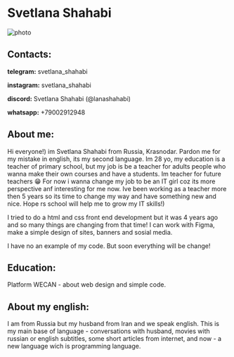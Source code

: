 # Svetlana Shahabi
![photo](/Users/svetlana__bogacheva/Desktop/photo.png)

## Contacts:

__telegram:__ svetlana_shahabi

__instagram:__ svetlana_shahabi

__discord:__ Svetlana Shahabi (@lanashahabi)

__whatsapp:__ +79002912948

## About me:

Hi everyone!) im Svetlana Shahabi from Russia, Krasnodar. Pardon me for my mistake in english, its my second language. Im 28 yo, my education is a teacher of primary school, but my job is be a teacher for adults people who wanna make their own courses and have a students. Im teacher for future teachers 😁 For now i wanna change my job to be an IT girl coz its more perspective anf interesting for me now. Ive been working as a teacher more then 5 years so its time to change my way and have something new and nice. Hope rs school will help me to grow my IT skills!) 

I tried to do a html and css front end development but it was 4 years ago and so many things are changing from that time! 
I can work with Figma, make a simple design of sites, banners and sosial media.

I have no an example of my code. But soon everything will be change!

## Education:

Platform WECAN - about web design and simple code.

## About my english: 

I am from Russia but my husband from Iran and we speak english. This is my main base of language - conversations with husband, movies with russian or english subtitles, some short articles from internet, and now - a new language wich is programming language.
